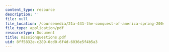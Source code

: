 ```yaml
---
content_type: resource
description: ''
file: null
file_location: /coursemedia/21a-441-the-conquest-of-america-spring-2004/8ff5832ec2890cd06f4d6036e5f4b5a3_missionquestions.pdf
file_type: application/pdf
resourcetype: Document
title: missionquestions.pdf
uid: 8ff5832e-c289-0cd0-6f4d-6036e5f4b5a3
---
```

